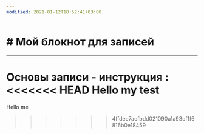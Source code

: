 ```yaml
---
modified: 2021-01-12T18:52:41+03:00
---
```


# # Мой блокнот для записей

____

Основы записи - инструкция :
<<<<<<< HEAD
Hello my test
=======
Hello me
>>>>>>> 4ffdec7acfbdd021090a1a93cf1f6816b0e18459
